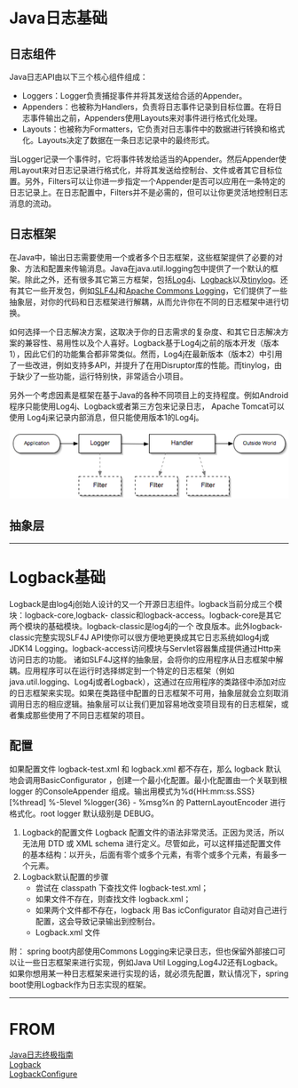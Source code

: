 # Java日志基础
## 日志组件  
Java日志API由以下三个核心组件组成：

* Loggers：Logger负责捕捉事件并将其发送给合适的Appender。
* Appenders：也被称为Handlers，负责将日志事件记录到目标位置。在将日志事件输出之前，Appenders使用Layouts来对事件进行格式化处理。
* Layouts：也被称为Formatters，它负责对日志事件中的数据进行转换和格式化。Layouts决定了数据在一条日志记录中的最终形式。  

当Logger记录一个事件时，它将事件转发给适当的Appender。然后Appender使用Layout来对日志记录进行格式化，并将其发送给控制台、文件或者其它目标位置。另外，Filters可以让你进一步指定一个Appender是否可以应用在一条特定的日志记录上。在日志配置中，Filters并不是必需的，但可以让你更灵活地控制日志消息的流动。  
## 日志框架  
在Java中，输出日志需要使用一个或者多个日志框架，这些框架提供了必要的对象、方法和配置来传输消息。Java在java.util.logging包中提供了一个默认的框架。除此之外，还有很多其它第三方框架，包括[Log4j](https://logging.apache.org/log4j/2.x/)、[Logback](https://logback.qos.ch/)以及[tinylog](http://www.tinylog.org/)。还有其它一些开发包，例如[SLF4J](https://www.slf4j.org/)和[Apache Commons Logging](http://commons.apache.org/proper/commons-logging/)，它们提供了一些抽象层，对你的代码和日志框架进行解耦，从而允许你在不同的日志框架中进行切换。

如何选择一个日志解决方案，这取决于你的日志需求的复杂度、和其它日志解决方案的兼容性、易用性以及个人喜好。Logback基于Log4j之前的版本开发（版本1），因此它们的功能集合都非常类似。然而，Log4j在最新版本（版本2）中引用了一些改进，例如支持多API，并提升了在用Disruptor库的性能。而tinylog，由于缺少了一些功能，运行特别快，非常适合小项目。

另外一个考虑因素是框架在基于Java的各种不同项目上的支持程度。例如Android程序只能使用Log4j、Logback或者第三方包来记录日志， Apache Tomcat可以使用
Log4j来记录内部消息，但只能使用版本1的Log4j。  

![组件](https://github.com/yuanxuzhang/zyx-test/blob/master/src/main/java/com/zyx/log/components.png)
## 抽象层  
---
# Logback基础
Logback是由log4j创始人设计的又一个开源日志组件。logback当前分成三个模块：logback-core,logback- classic和logback-access。logback-core是其它两个模块的基础模块。logback-classic是log4j的一个 改良版本。此外logback-classic完整实现SLF4J API使你可以很方便地更换成其它日志系统如log4j或JDK14 Logging。logback-access访问模块与Servlet容器集成提供通过Http来访问日志的功能。
诸如SLF4J这样的抽象层，会将你的应用程序从日志框架中解耦。应用程序可以在运行时选择绑定到一个特定的日志框架（例如java.util.logging、Log4j或者Logback），这通过在应用程序的类路径中添加对应的日志框架来实现。如果在类路径中配置的日志框架不可用，抽象层就会立刻取消调用日志的相应逻辑。抽象层可以让我们更加容易地改变项目现有的日志框架，或者集成那些使用了不同日志框架的项目。 
## 配置
如果配置文件 logback-test.xml 和 logback.xml 都不存在，那么 logback 默认地会调用BasicConfigurator ，创建一个最小化配置。最小化配置由一个关联到根 logger 的ConsoleAppender 组成。输出用模式为%d{HH:mm:ss.SSS} [%thread] %-5level %logger{36} - %msg%n 的 PatternLayoutEncoder 进行格式化。root logger 默认级别是 DEBUG。  
1. Logback的配置文件
Logback 配置文件的语法非常灵活。正因为灵活，所以无法用 DTD 或 XML schema 进行定义。尽管如此，可以这样描述配置文件的基本结构：以<configuration>开头，后面有零个或多个<appender>元素，有零个或多个<logger>元素，有最多一个<root>元素。  
2. Logback默认配置的步骤
    * 尝试在 classpath 下查找文件 logback-test.xml；
    * 如果文件不存在，则查找文件 logback.xml；
    * 如果两个文件都不存在，logback 用 Bas icConfigurator 自动对自己进行配置，这会导致记录输出到控制台。
    * Logback.xml 文件    


附：
spring boot内部使用Commons Logging来记录日志，但也保留外部接口可以让一些日志框架来进行实现，例如Java Util Logging,Log4J2还有Logback。如果你想用某一种日志框架来进行实现的话，就必须先配置，默认情况下，spring boot使用Logback作为日志实现的框架。

---  
# FROM  
[Java日志终极指南](http://www.importnew.com/16331.html)  
[Logback](https://www.cnblogs.com/lixuwu/p/5804793.html)  
[LogbackConfigure](https://logback.qos.ch/manual/configuration.html)  
